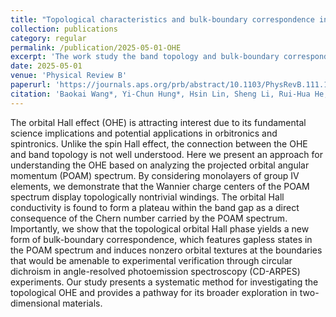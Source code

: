 ```yaml
---
title: "Topological characteristics and bulk-boundary correspondence in the orbital Hall effect"
collection: publications
category: regular
permalink: /publication/2025-05-01-OHE
excerpt: 'The work study the band topology and bulk-boundary correspondence of orbital Hall effects using projective spectrum.'
date: 2025-05-01
venue: 'Physical Review B'
paperurl: 'https://journals.aps.org/prb/abstract/10.1103/PhysRevB.111.195102'
citation: 'Baokai Wang*, Yi-Chun Hung*, Hsin Lin, Sheng Li, Rui-Hua He, and Arun Bansil <i>Phys. Rev. B 111</i>, 195102 (2025).'
---
```


The orbital Hall effect (OHE) is attracting interest due to its fundamental science implications and potential applications in orbitronics and spintronics. Unlike the spin Hall effect, the connection between the OHE and band topology is not well understood. Here we present an approach for understanding the OHE based on analyzing the projected orbital angular momentum (POAM) spectrum. By considering monolayers of group IV elements, we demonstrate that the Wannier charge centers of the POAM spectrum display topologically nontrivial windings. The orbital Hall conductivity is found to form a plateau within the band gap as a direct consequence of the Chern number carried by the POAM spectrum. Importantly, we show that the topological orbital Hall phase yields a new form of bulk-boundary correspondence, which features gapless states in the POAM spectrum and induces nonzero orbital textures at the boundaries that would be amenable to experimental verification through circular dichroism in angle-resolved photoemission spectroscopy (CD-ARPES) experiments. Our study presents a systematic method for investigating the topological OHE and provides a pathway for its broader exploration in two-dimensional materials.
